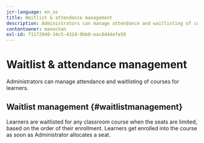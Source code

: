 ```yaml
---
jcr-language: en_us
title: Waitlist & attendance management
description: Administrators can manage attendance and waitlisting of courses for Adobe Learning Manager learners.
contentowner: manochan
exl-id: 71172940-34c5-432d-9bb0-eac8d44efe59
---
```

# Waitlist & attendance management

Administrators can manage attendance and waitlisting of courses for learners.

## Waitlist management {#waitlistmanagement}

Learners are waitlisted for any classroom course when the seats are limited, based on the order of their enrollment. Learners get enrolled into the course as soon as Administrator allocates a seat.
